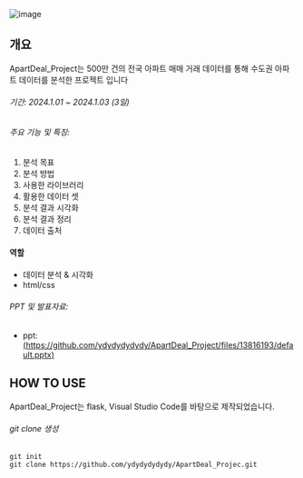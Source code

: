 ![image](https://github.com/ydydydydydy/ApartDeal_miniproject/assets/140699908/b77c28f8-03df-42be-9a5c-a8d6af1957b6)

## 개요
ApartDeal_Project는 500만 건의 전국 아파트 매매 거래 데이터를 통해 수도권 아파트 데이터를 분석한 프로젝트 입니다

###### 기간: 2024.1.01 ~ 2024.1.03 (3일)

###### 주요 기능 및 특징:

1. 분석 목표
2. 분석 방법
3. 사용한 라이브러리
4. 활용한 데이터 셋
5. 분석 결과 시각화
6. 분석 결과 정리
7. 데이터 출처

#### 역할

- 데이터 분석 & 시각화
- html/css

  
###### PPT 및 발표자료:

* ppt: [(https://github.com/ydydydydydy/ApartDeal_Project/files/13816193/default.pptx)](https://www.canva.com/design/DAF4zjUYmcs/vigplH5GpuPGwIhcB1rZcA/view?utm_content=DAF4zjUYmcs&utm_campaign=share_your_design&utm_medium=link&utm_source=shareyourdesignpanel)


## HOW TO USE
ApartDeal_Project는 flask, Visual Studio Code를 바탕으로 제작되었습니다.


###### git clone 생성

    git init
    git clone https://github.com/ydydydydydy/ApartDeal_Projec.git
